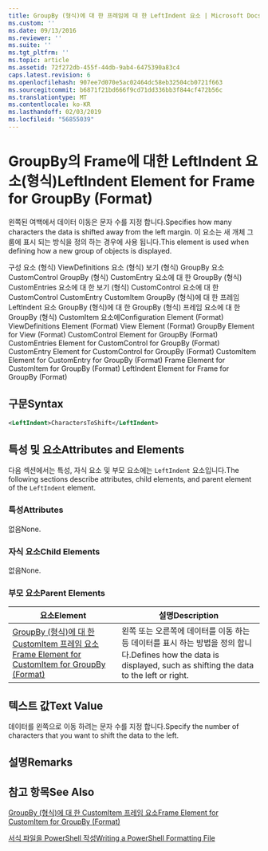 ```yaml
---
title: GroupBy (형식)에 대 한 프레임에 대 한 LeftIndent 요소 | Microsoft Docs
ms.custom: ''
ms.date: 09/13/2016
ms.reviewer: ''
ms.suite: ''
ms.tgt_pltfrm: ''
ms.topic: article
ms.assetid: 72f272db-455f-44db-9ab4-6475390a83c4
caps.latest.revision: 6
ms.openlocfilehash: 907ee7d070e5ac02464dc58eb32504cb0721f663
ms.sourcegitcommit: b6871f21bd666f9cd71dd336bb3f844cf472b56c
ms.translationtype: MT
ms.contentlocale: ko-KR
ms.lasthandoff: 02/03/2019
ms.locfileid: "56855039"
---
```

# <a name="leftindent-element-for-frame-for-groupby-format"></a><span data-ttu-id="61b2f-102">GroupBy의 Frame에 대한 LeftIndent 요소(형식)</span><span class="sxs-lookup"><span data-stu-id="61b2f-102">LeftIndent Element for Frame for GroupBy (Format)</span></span>

<span data-ttu-id="61b2f-103">왼쪽된 여백에서 데이터 이동은 문자 수를 지정 합니다.</span><span class="sxs-lookup"><span data-stu-id="61b2f-103">Specifies how many characters the data is shifted away from the left margin.</span></span> <span data-ttu-id="61b2f-104">이 요소는 새 개체 그룹에 표시 되는 방식을 정의 하는 경우에 사용 됩니다.</span><span class="sxs-lookup"><span data-stu-id="61b2f-104">This element is used when defining how a new group of objects is displayed.</span></span>

<span data-ttu-id="61b2f-105">구성 요소 (형식) ViewDefinitions 요소 (형식) 보기 (형식) GroupBy 요소 CustomControl GroupBy (형식) CustomEntry 요소에 대 한 GroupBy (형식) CustomEntries 요소에 대 한 보기 (형식) CustomControl 요소에 대 한 CustomControl CustomEntry CustomItem GroupBy (형식)에 대 한 프레임 LeftIndent 요소 GroupBy (형식)에 대 한 GroupBy (형식) 프레임 요소에 대 한 GroupBy (형식) CustomItem 요소에</span><span class="sxs-lookup"><span data-stu-id="61b2f-105">Configuration Element (Format) ViewDefinitions Element (Format) View Element (Format) GroupBy Element for View (Format) CustomControl Element for GroupBy (Format) CustomEntries Element for CustomControl for GroupBy (Format) CustomEntry Element for CustomControl for GroupBy (Format) CustomItem Element for CustomEntry for GroupBy (Format) Frame Element for CustomItem for GroupBy (Format) LeftIndent Element for Frame for GroupBy (Format)</span></span>

## <a name="syntax"></a><span data-ttu-id="61b2f-106">구문</span><span class="sxs-lookup"><span data-stu-id="61b2f-106">Syntax</span></span>

```xml
<LeftIndent>CharactersToShift</LeftIndent>
```

## <a name="attributes-and-elements"></a><span data-ttu-id="61b2f-107">특성 및 요소</span><span class="sxs-lookup"><span data-stu-id="61b2f-107">Attributes and Elements</span></span>

<span data-ttu-id="61b2f-108">다음 섹션에서는 특성, 자식 요소 및 부모 요소에는 `LeftIndent` 요소입니다.</span><span class="sxs-lookup"><span data-stu-id="61b2f-108">The following sections describe attributes, child elements, and parent element of the `LeftIndent` element.</span></span>

### <a name="attributes"></a><span data-ttu-id="61b2f-109">특성</span><span class="sxs-lookup"><span data-stu-id="61b2f-109">Attributes</span></span>

<span data-ttu-id="61b2f-110">없음</span><span class="sxs-lookup"><span data-stu-id="61b2f-110">None.</span></span>

### <a name="child-elements"></a><span data-ttu-id="61b2f-111">자식 요소</span><span class="sxs-lookup"><span data-stu-id="61b2f-111">Child Elements</span></span>

<span data-ttu-id="61b2f-112">없음</span><span class="sxs-lookup"><span data-stu-id="61b2f-112">None.</span></span>

### <a name="parent-elements"></a><span data-ttu-id="61b2f-113">부모 요소</span><span class="sxs-lookup"><span data-stu-id="61b2f-113">Parent Elements</span></span>

|<span data-ttu-id="61b2f-114">요소</span><span class="sxs-lookup"><span data-stu-id="61b2f-114">Element</span></span>|<span data-ttu-id="61b2f-115">설명</span><span class="sxs-lookup"><span data-stu-id="61b2f-115">Description</span></span>|
|-------------|-----------------|
|[<span data-ttu-id="61b2f-116">GroupBy (형식)에 대 한 CustomItem 프레임 요소</span><span class="sxs-lookup"><span data-stu-id="61b2f-116">Frame Element for CustomItem for GroupBy (Format)</span></span>](./frame-element-for-customitem-for-groupby-format.md)|<span data-ttu-id="61b2f-117">왼쪽 또는 오른쪽에 데이터를 이동 하는 등 데이터를 표시 하는 방법을 정의 합니다.</span><span class="sxs-lookup"><span data-stu-id="61b2f-117">Defines how the data is displayed, such as shifting the data to the left or right.</span></span>|

## <a name="text-value"></a><span data-ttu-id="61b2f-118">텍스트 값</span><span class="sxs-lookup"><span data-stu-id="61b2f-118">Text Value</span></span>

<span data-ttu-id="61b2f-119">데이터를 왼쪽으로 이동 하려는 문자 수를 지정 합니다.</span><span class="sxs-lookup"><span data-stu-id="61b2f-119">Specify the number of characters that you want to shift the data to the left.</span></span>

## <a name="remarks"></a><span data-ttu-id="61b2f-120">설명</span><span class="sxs-lookup"><span data-stu-id="61b2f-120">Remarks</span></span>

## <a name="see-also"></a><span data-ttu-id="61b2f-121">참고 항목</span><span class="sxs-lookup"><span data-stu-id="61b2f-121">See Also</span></span>

[<span data-ttu-id="61b2f-122">GroupBy (형식)에 대 한 CustomItem 프레임 요소</span><span class="sxs-lookup"><span data-stu-id="61b2f-122">Frame Element for CustomItem for GroupBy (Format)</span></span>](./frame-element-for-customitem-for-groupby-format.md)

[<span data-ttu-id="61b2f-123">서식 파일을 PowerShell 작성</span><span class="sxs-lookup"><span data-stu-id="61b2f-123">Writing a PowerShell Formatting File</span></span>](./writing-a-powershell-formatting-file.md)
